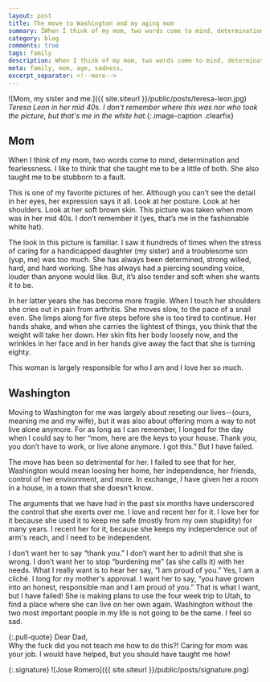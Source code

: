 ```yaml
---
layout: post
title: The move to Washington and my aging mom
summary: IWhen I think of my mom, two words come to mind, determination and fearless.
category: blog
comments: true
tags: family
description: When I think of my mom, two words come to mind, determination and fearless.
meta: family, mom, age, sadness,
excerpt_separator: <!--more-->
---
```


![Mom, my sister and me.]({{ site.siteurl }}/public/posts/teresa-leon.jpg)
*Teresa Leon in her mid 40s. I don't remember where this was nor who took the picture, but that's me in the white hat.*{:.image-caption .clearfix}   


## Mom
<!--more-->
When I think of my mom, two words come to mind, determination and fearlessness. I like to think that she taught me to be a little of both. She also taught me to be stubborn to a fault.
<!--more-->
This is one of my favorite pictures of her. Although you can’t see the detail in her eyes, her expression says it all. Look at her posture. Look at her shoulders. Look at her soft brown skin. This picture was taken when mom was in her mid 40s. I don’t remember it (yes, that’s me in the fashionable white hat).

The look in this picture is familiar. I saw it hundreds of times when the stress of caring for a handicapped daughter (my sister) and a troublesome son (yup, me) was too much. She has always been determined, strong willed, hard, and hard working. She has always had a piercing sounding voice, louder than anyone would like. But, it’s also tender and soft when she wants it to be.

In her latter years she has become more fragile. When I touch her shoulders she cries out in pain from arthritis. She moves slow, to the pace of a snail even. She limps along for five steps before she is too tired to continue. Her hands shake, and when she carries the lightest of things, you think that the weight will take her down. Her skin fits her body loosely now, and the wrinkles in her face and in her hands give away the fact that she is turning eighty.

This woman is largely responsible for who I am and I love her so much.


## Washington

Moving to Washington for me was largely about reseting our lives--(ours, meaning me and my wife), but it was also about offering mom a way to not live alone anymore. For as long as I can remember, I longed for the day when I could say to her “mom, here are the keys to your house. Thank you, you don’t have to work, or live alone anymore. I got this.” But I have failed.

The move has been so detrimental for her. I failed to see that for her, Washington would mean loosing her home, her independence, her friends, control of her environment, and more. In exchange, I have given her a room in a house, in a town that she doesn’t know.

The arguments that we have had in the past six months have underscored the control that she exerts over me. I love and recent her for it. I love her for it because she used it to keep me safe (mostly from my own stupidity) for many years. I recent her for it, because she keeps my independence out of arm's reach, and I need to be independent.

I don’t want her to say “thank you.” I don’t want her to admit that she is wrong. I don’t want her to stop “burdening me” (as she calls it) with her needs. What I really want is to hear her say, “I am proud of you.” Yes, I am a cliché. I long for my mother's approval. I want her to say, “you have grown into an honest, responsible man and I am proud of you.” That is what I want, but I have failed! She is making plans to use the four week trip to Utah, to find a place where she can live on her own again. Washington without the two most important people in my life is not going to be the same. I feel so sad.

{:.pull-quote}
Dear Dad,   
Why the fuck did you not teach me how to do this?! Caring for mom was your job. I would have helped, but you should have taught me how!   

{:.signature}
![Jose Romero]({{ site.siteurl }}/public/posts/signature.png)
